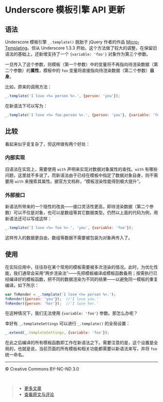 # Underscore 模板引擎 API 更新

## 语法

Underscore 模板引擎 `_.template()` 脱胎于 jQuery 作者的作品 [Micro-Templating](http://ejohn.org/blog/javascript-micro-templating/)。但从 Underscore 1.3.3 开始，这个方法做了较大的调整，在保留旧语法的基础上，还新增支持了一个 `{variable: 'foo'}` 对象作为第三个参数。

一旦传入了这个参数，则模板（第一个参数）中的变量将不再指向待渲染数据（第二个参数）的**属性**，模板中的 `foo` 变量将直接指向待渲染数据（第二个参数）**自身**。

比如，原来的调用方法：

```js
_.template('I love <%= person %>.', {person: 'you'});
```

在新语法下可以写为：

```js
_.template('I love <%= foo.person %>.', {person: 'you'}, {variable: 'foo'});
```

## 比较

看起来似乎变复杂了，但这样做有两个好处：

### 内部实现

旧语法在实现上，需要使用 `with` 声明来实现对数据对象属性的查找。`with` 有哪些问题，这里就不多说了。而新语法由于已经在模板中指定了数据对象自身，则不需要用 `with` 来搜索其属性。据官方文档称，“模板渲染性能得到极大提升”。

### 外部接口

新语法所带来的一个隐性的改良——接口灵活性更高，即待渲染数据（第二个参数）可以不仅是对象，也可以是数组等其它数据类型。仍然以上面的代码为例，用新语法还可以写成这样：

```js
_.template('I love <%= foo %>.', 'you', {variable: 'foo'});
```

这样传入的数据更自由，数组等数据不需要被包装为对象再传入了。


## 使用

在实际应用中，往往存在某个常用的模板需要被多次渲染的情况。此时，为优化性能，我们通常会采用“两步渲染法”——先把模板编译成模板函数备用；按需执行已经编译好的模板函数，把不同的数据渲染为不同的结果——以避免同一模板的重复编译。如下所示：

```js
var fnRender = _.template('I love <%= person %>.');
fnRender({person: 'you'});  //'I love you.'
fnRender({person: 'her'});  //'I love her.'
```

在这种情况下，我们无法使用 `{variable: 'foo'}` 参数。那怎么办呢？

幸好有 `_.templateSettings` 可以进行 `_.template()` 的全局设置：

```js
_.extend(_.templateSettings, {variable: 'foo'});
```

在此之后编译的所有模板函数即工作在新语法之下。需要注意的是，这个设置是全局的，也就是说，当前页面的所有模板和相关功能都需要以新语法来写，并将 `foo` 统一命名。

***

&copy; Creative Commons BY-NC-ND 3.0

&nbsp;
> * [更多文章](https://github.com/cssmagic/blog/issues)
> * [查看原文与评论](https://github.com/cssmagic/blog/issues/4)
